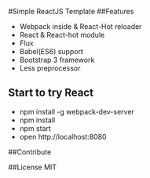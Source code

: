 #Simple ReactJS Template
##Features
- Webpack inside & React-Hot reloader
- React & React-hot module
- Flux
- Babel(ES6) support
- Bootstrap 3 framework
- Less preprocessor

## Start to try React
- npm install -g webpack-dev-server
- npm install
- npm start
- open http://localhost:8080

##Contribute

##License
MIT